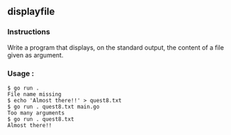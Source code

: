## displayfile

### Instructions

Write a program that displays, on the standard output, the content of a file given as argument.

### Usage :

```console
$ go run .
File name missing
$ echo 'Almost there!!' > quest8.txt
$ go run . quest8.txt main.go
Too many arguments
$ go run . quest8.txt
Almost there!!
```
